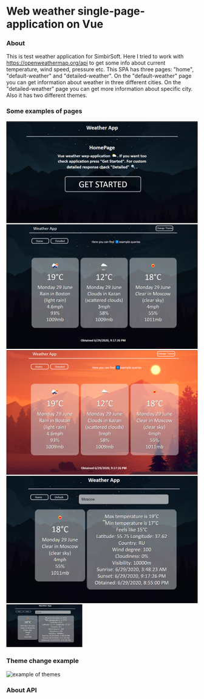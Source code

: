 # Web weather single-page-application on Vue

### About
This is test weather application for SimbirSoft. Here I tried to work with https://openweathermap.org/api to get some info about current temperature, wind speed, pressure etc. This SPA has three pages: "home", "default-weather" and "detailed-weather". On the "default-weather" page you can get information about weather in three different cities. On the "detailed-weather" page you can get more information about specific city. Also it has two different themes. 
### Some examples of pages

![home_page](https://github.com/chackydude/web-weather-app/raw/master/web-weather-app/public/media/home.png)
![home_page](https://github.com/chackydude/web-weather-app/raw/master/web-weather-app/public/media/default-dark.png)
![home_page](https://github.com/chackydude/web-weather-app/raw/master/web-weather-app/public/media/default-light.png)
![home_page](https://github.com/chackydude/web-weather-app/raw/master/web-weather-app/public/media/detailed-dark.png)
<img src="https://github.com/chackydude/web-weather-app/raw/master/web-weather-app/public/media/detailed-dark.png" width="200" height="112"/>  

### Theme change example
![example of themes](https://github.com/chackydude/web-weather-app/raw/master/web-weather-app/public/media/themes.gif)
### About API 
